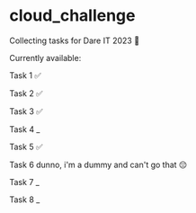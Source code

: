 # cloud_challenge

Collecting tasks for Dare IT 2023
🐧

Currently available: 

Task 1 ✅

Task 2 ✅

Task 3 ✅

Task 4 _

Task 5 ✅

Task 6 dunno, i'm a dummy and can't go that 😔

Task 7 _

Task 8 _
 
